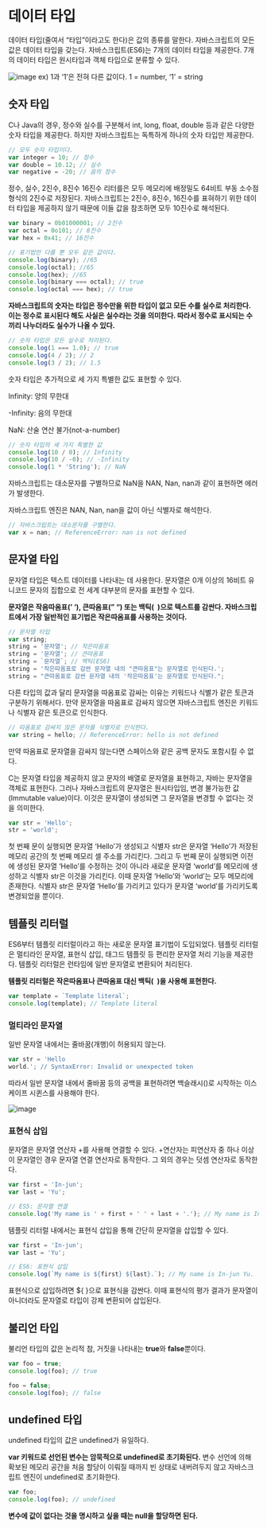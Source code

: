 # 데이터 타입

데이터 타입(줄여서 “타입”이라고도 한다)은 값의 종류를 말한다. 자바스크립트의 모든 값은 데이터 타입을 갖는다. 자바스크립트(ES6)는 7개의 데이터 타입을 제공한다. 7개의 데이터 타입은 원시타입과 객체 타입으로 분류할 수 있다.

![image](https://user-images.githubusercontent.com/98325285/170677433-bb370d39-2398-4342-97a1-acc8f5770522.png)
ex) 1과 ‘1’은 전혀 다른 값이다. 1 = number, ‘1’ = string

## 숫자 타입

C나 Java의 경우, 정수와 실수를 구분해서 int, long, float, double 등과 같은 다양한 숫자 타입을 제공한다. 하지만 자바스크립트는 독특하게 하나의 숫자 타입만 제공한다.

```jsx
// 모두 숫자 타입이다.
var integer = 10; // 정수
var double = 10.12; // 실수
var negative = -20; // 음의 정수
```

정수, 실수, 2진수, 8진수 16진수 리터를은 모두 메모리에 배정밀도 64비트 부동 소수점 형식의 2진수로 저장된다. 자바스크립트는 2진수, 8진수, 16진수를 표혀하기 위한 데이터 타입을 제공하지 않기 때문에 이들 값을 참조하면 모두 10진수로 해석된다.

```jsx
var binary = 0b01000001; // 2진수
var octal = 0o101; // 8진수
var hex = 0x41; // 16진수

// 표기법만 다를 뿐 모두 같은 값이다.
console.log(binary); //65
console.log(octal); //65
console.log(hex); //65
console.log(binary === octal); // true
console.log(octal === hex); // true
```

**자바스크립트의 숫자는 타입은 정수만을 위한 타입이 없고 모든 수를 실수로 처리한다. 이는 정수로 표시된다 해도 사실은 실수라는 것을 의미한다. 따라서 정수로 표시되는 수끼리 나누더라도 실수가 나올 수 있다.**

```jsx
// 숫자 타입은 모든 실수로 처리된다.
console.log(1 === 1.0); // true
console.log(4 / 2); // 2
console.log(3 / 2); // 1.5
```

숫자 타입은 추가적으로 세 가지 특별한 값도 표현할 수 있다.

Infinity: 양의 무한대

-Infinity: 음의 무한대

NaN: 산술 연산 불가(not-a-number)

```jsx
// 숫자 타입의 세 가지 특별한 값
console.log(10 / 0); // Infinity
console.log(10 / -0); // -Infinity
console.log(1 * 'String'); // NaN
```

자바스크립트는 대소문자를 구별하므로 NaN을 NAN, Nan, nan과 같이 표현하면 에러가 발생한다.

자바스크립트 엔진은 NAN, Nan, nan을 값이 아닌 식별자로 해석한다.

```jsx
// 자바스크립트는 대소문자를 구별한다.
var x = nan; // ReferenceError: nan is not defined
```

## 문자열 타입

문자열 타입은 텍스트 데이터를 나타내는 데 사용한다. 문자열은 0개 이상의 16비트 유니코드 문자의 집합으로 전 세계 대부분의 문자를 표현할 수 있다.

**문자열은 작음따옴표(’ ‘), 큰따옴표(” “) 또는 백틱(` `)으로 텍스트를 감싼다. 자바스크립트에서 가장 일반적인 표기법은 작은따옴표를 사용하는 것이다.**

```jsx
// 문자열 타입
var string;
string = '문자열'; // 작은따옴표
string = '문자열'; // 큰따옴표
string = `문자열`; // 백틱(ES6)
string = '작은따옴표로 감싼 문자열 내의 "큰따옴표"는 문자열로 인식된다.';
string = "큰따옴표로 감싼 문자열 내의 '작은따옴표'는 문자열로 인식된다.";
```

다른 타입의 값과 달리 문자열을 따옴표로 감싸는 이유는 키워드나 식별가 같은 토큰과 구분하기 위해서다. 만약 문자열을 따옴표로 감싸지 않으면 자바스크립트 엔진은 키워드나 식별자 같은 토큰으로 인식한다.

```jsx
// 따옴표로 감싸지 않은 문자를 식별자로 인식한다.
var string = hello; // ReferenceError: hello is not defined
```

만약 따옴표로 문자열을 감싸지 않는다면 스페이스와 같은 공백 문자도 포함시킬 수 없다.

C는 문자열 타입을 제공하지 않고 문자의 배열로 문자열을 표현하고, 자바는 문자열을 객체로 표현한다. 그러나 자바스크립트의 문자열은 원시타입임, 변경 불가능한 값(Immutable value)이다. 이것은 문자열이 생성되면 그 문자열을 변경할 수 없다는 것을 의미한다.

```jsx
var str = 'Hello';
str = 'world';
```

첫 번째 문이 실행되면 문자열 ‘Hello’가 생성되고 식별자 str은 문자열 ‘Hello’가 저장된 메모리 공간의 첫 번째 메모리 셀 주소를 가리킨다. 그리고 두 번째 문이 실행되면 이전에 생성된 문자열 ‘Hello’를 수정하는 것이 아니라 새로운 문자열 ‘world’를 메모리에 생성하고 식별자 str은 이것을 가리킨다. 이때 문자열 ‘Hello’와 ‘world’는 모두 메모리에 존재한다. 식별자 str은 문자열 ‘Hello’를 가리키고 있다가 문자열 ‘world’를 가리키도록 변경되었을 뿐이다.

## 템플릿 리터럴

ES6부터 템플릿 리터럴이라고 하는 새로운 문자열 표기법이 도입되었다. 템플릿 리터럴은 멀티라인 문자열, 표현식 삽입, 태그드 템플릿 등 편리한 문자열 처리 기능을 제공한다. 템플릿 리터럴은 런타임에 일반 문자열로 변환되어 처리된다.

**템플릿 리터럴은 작은따옴표나 큰따옴표 대신 백틱(` `)을 사용해 표현한다.**

```jsx
var template = `Template literal`;
console.log(template); // Template literal
```

### 멀티라인 문자열

일반 문자열 내에서는 줄바꿈(개행)이 허용되지 않는다.

```jsx
var str = 'Hello
world.'; // SyntaxError: Invalid or unexpected token
```

따라서 일반 문자열 내에서 줄바꿈 등의 공백을 표현하려면 백슬래시(\)로 시작하는 이스케이프 시퀸스를 사용해야 한다.

![image](https://user-images.githubusercontent.com/98325285/170677512-cf499d1c-4d03-4d07-9d38-9d11bad12af3.png)

### 표현식 삽입

문자열은 문자열 연산자 +를 사용해 연결할 수 있다. +연산자는 피연산자 중 하나 이상이 문자열인 경우 문자열 연결 연산자로 동작한다. 그 외의 경우는 덧셈 연산자로 동작한다.

```jsx
var first = 'In-jun';
var last = 'Yu';

// ES5: 문자열 연결
console.log('My name is ' + first + ' ' + last + '.'); // My name is In-jun Yu.
```

템플릿 리터럴 내에서는 표현식 삽입을 통해 간단히 문자열을 삽입할 수 있다.

```jsx
var first = 'In-jun';
var last = 'Yu';

// ES6: 표현식 삽입
console.log(`My name is ${first} ${last}.`); // My name is In-jun Yu.
```

표현식으로 삽입하려면 ${ }으로 표현식을 감싼다. 이때 표현식의 평가 결과가 문자열이 아니더라도 문자열로 타입이 강제 변환되어 삽입된다.

## 불리언 타입

불리언 타입의 값은 논리적 참, 거짓을 나타내는 **true**와 **false**뿐이다.

```jsx
var foo = true;
console.log(foo); // true

foo = false;
console.log(foo); // false
```

## undefined 타입

undefined 타입의 값은 undefined가 유일하다.

**var 키워드로 선언된 변수는 암묵적으로 undefined로 초기화된다.** 변수 선언에 의해 확보된 메모리 공간을 처음 할당이 이뤄질 때까지 빈 상태로 내버려두지 않고 자바스크립트 엔진이 undefined로 초기화한다.

```jsx
var foo;
console.log(foo); // undefined
```

**변수에 값이 없다는 것을 명시하고 싶을 때는 null을 할당하면 된다.**
